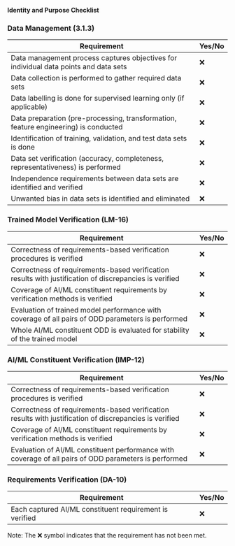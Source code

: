 **Identity and Purpose Checklist**

### Data Management (3.1.3)

| Requirement | Yes/No |
| --- | --- |
| Data management process captures objectives for individual data points and data sets | ❌ |
| Data collection is performed to gather required data sets | ❌ |
| Data labelling is done for supervised learning only (if applicable) | ❌ |
| Data preparation (pre-processing, transformation, feature engineering) is conducted | ❌ |
| Identification of training, validation, and test data sets is done | ❌ |
| Data set verification (accuracy, completeness, representativeness) is performed | ❌ |
| Independence requirements between data sets are identified and verified | ❌ |
| Unwanted bias in data sets is identified and eliminated | ❌ |

### Trained Model Verification (LM-16)

| Requirement | Yes/No |
| --- | --- |
| Correctness of requirements-based verification procedures is verified | ❌ |
| Correctness of requirements-based verification results with justification of discrepancies is verified | ❌ |
| Coverage of AI/ML constituent requirements by verification methods is verified | ❌ |
| Evaluation of trained model performance with coverage of all pairs of ODD parameters is performed | ❌ |
| Whole AI/ML constituent ODD is evaluated for stability of the trained model | ❌ |

### AI/ML Constituent Verification (IMP-12)

| Requirement | Yes/No |
| --- | --- |
| Correctness of requirements-based verification procedures is verified | ❌ |
| Correctness of requirements-based verification results with justification of discrepancies is verified | ❌ |
| Coverage of AI/ML constituent requirements by verification methods is verified | ❌ |
| Evaluation of AI/ML constituent performance with coverage of all pairs of ODD parameters is performed | ❌ |

### Requirements Verification (DA-10)

| Requirement | Yes/No |
| --- | --- |
| Each captured AI/ML constituent requirement is verified | ❌ |

Note: The ❌ symbol indicates that the requirement has not been met.